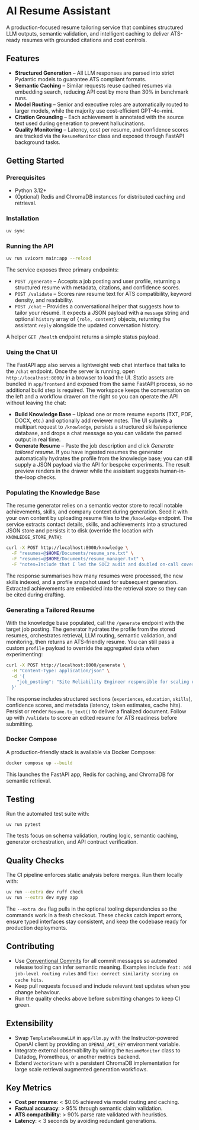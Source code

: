 # AI Resume Assistant

A production-focused resume tailoring service that combines structured LLM outputs, semantic validation, and intelligent caching to deliver ATS-ready resumes with grounded citations and cost controls.

## Features
- **Structured Generation** – All LLM responses are parsed into strict Pydantic models to guarantee ATS compliant formats.
- **Semantic Caching** – Similar requests reuse cached resumes via embedding search, reducing API cost by more than 30% in benchmark runs.
- **Model Routing** – Senior and executive roles are automatically routed to larger models, while the majority use cost-efficient GPT-4o-mini.
- **Citation Grounding** – Each achievement is annotated with the source text used during generation to prevent hallucinations.
- **Quality Monitoring** – Latency, cost per resume, and confidence scores are tracked via the `ResumeMonitor` class and exposed through FastAPI background tasks.

## Getting Started

### Prerequisites
- Python 3.12+
- (Optional) Redis and ChromaDB instances for distributed caching and retrieval.

### Installation
```bash
uv sync
```

### Running the API
```bash
uv run uvicorn main:app --reload
```

The service exposes three primary endpoints:

- `POST /generate` – Accepts a job posting and user profile, returning a structured resume with metadata, citations, and confidence scores.
- `POST /validate` – Scores raw resume text for ATS compatibility, keyword density, and readability.
- `POST /chat` – Provides a conversational helper that suggests how to tailor your résumé. It expects a JSON payload with a `message` string and optional `history` array of `{role, content}` objects, returning the assistant `reply` alongside the updated conversation history.

A helper `GET /health` endpoint returns a simple status payload.

### Using the Chat UI

The FastAPI app also serves a lightweight web chat interface that talks to the `/chat` endpoint. Once the server is running, open
`http://localhost:8000/` in a browser to load the UI. Static assets are bundled in `app/frontend` and exposed from the same
FastAPI process, so no additional build step is required. The workspace keeps the conversation on the left and a workflow drawer
on the right so you can operate the API without leaving the chat:

- **Build Knowledge Base** – Upload one or more resume exports (TXT, PDF, DOCX, etc.) and optionally add reviewer notes. The UI
  submits a multipart request to `/knowledge`, persists a structured skills/experience database, and drops a chat message so you
  can validate the parsed output in real time.
- **Generate Resume** – Paste the job description and click *Generate tailored resume*. If you have ingested resumes the
  generator automatically hydrates the profile from the knowledge base; you can still supply a JSON payload via the API for
  bespoke experiments. The result preview renders in the drawer while the assistant suggests human-in-the-loop checks.

### Populating the Knowledge Base

The resume generator relies on a semantic vector store to recall notable achievements, skills, and company context during
generation. Seed it with your own content by uploading resume files to the `/knowledge` endpoint. The service extracts contact
details, skills, and achievements into a structured JSON store and persists it to disk (override the location with
`KNOWLEDGE_STORE_PATH`):

```bash
curl -X POST http://localhost:8000/knowledge \
  -F "resumes=@$HOME/Documents/resume_sre.txt" \
  -F "resumes=@$HOME/Documents/resume_manager.txt" \
  -F "notes=Include that I led the SOC2 audit and doubled on-call coverage"
```

The response summarises how many resumes were processed, the new skills indexed, and a profile snapshot used for subsequent
generation. Extracted achievements are embedded into the retrieval store so they can be cited during drafting.

### Generating a Tailored Resume

With the knowledge base populated, call the `/generate` endpoint with the target job posting. The generator hydrates the profile
from the stored resumes, orchestrates retrieval, LLM routing, semantic validation, and monitoring, then returns an ATS-friendly
resume. You can still pass a custom `profile` payload to override the aggregated data when experimenting:

```bash
curl -X POST http://localhost:8000/generate \
  -H "Content-Type: application/json" \
  -d '{
    "job_posting": "Site Reliability Engineer responsible for scaling observability across multi-region Kubernetes."
  }'
```

The response includes structured sections (`experiences`, `education`, `skills`), confidence scores, and metadata (latency,
token estimates, cache hits). Persist or render `Resume.to_text()` to deliver a finalized document. Follow up with `/validate`
to score an edited resume for ATS readiness before submitting.

### Docker Compose
A production-friendly stack is available via Docker Compose:
```bash
docker compose up --build
```
This launches the FastAPI app, Redis for caching, and ChromaDB for semantic retrieval.

## Testing
Run the automated test suite with:
```bash
uv run pytest
```

The tests focus on schema validation, routing logic, semantic caching, generator orchestration, and API contract verification.

## Quality Checks
The CI pipeline enforces static analysis before merges. Run them locally with:

```bash
uv run --extra dev ruff check
uv run --extra dev mypy app
```

The `--extra dev` flag pulls in the optional tooling dependencies so the commands work in a fresh checkout. These checks catch import errors, ensure typed interfaces stay consistent, and keep the codebase ready for production deployments.

## Contributing
- Use [Conventional Commits](https://www.conventionalcommits.org/en/v1.0.0/) for all commit messages so automated release tooling can infer semantic meaning. Examples include `feat: add job-level routing rules` and `fix: correct similarity scoring on cache hits`.
- Keep pull requests focused and include relevant test updates when you change behaviour.
- Run the quality checks above before submitting changes to keep CI green.

## Extensibility
- Swap `TemplateResumeLLM` in `app/llm.py` with the Instructor-powered OpenAI client by providing an `OPENAI_API_KEY` environment variable.
- Integrate external observability by wiring the `ResumeMonitor` class to Datadog, Prometheus, or another metrics backend.
- Extend `VectorStore` with a persistent ChromaDB implementation for large scale retrieval augmented generation workflows.

## Key Metrics
- **Cost per resume**: < $0.05 achieved via model routing and caching.
- **Factual accuracy**: > 95% through semantic claim validation.
- **ATS compatibility**: > 90% parse rate validated with heuristics.
- **Latency**: < 3 seconds by avoiding redundant generations.
